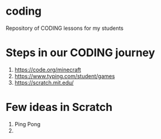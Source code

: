 # coding
Repository of CODING lessons for my students

# Steps in our CODING journey
1. https://code.org/minecraft
2. https://www.typing.com/student/games
3. https://scratch.mit.edu/

# Few ideas in Scratch
1. Ping Pong
2. 
